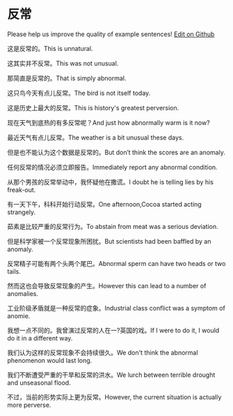 # 反常

Please help us improve the quality of example sentences! [Edit on Github](https://github.com/jiyushe/jiyu-example-sentence-source/blob/main/chinese/fanchang.md)

<p><span class="chinese">这是反常的。</span><span class="english">This is unnatural.</span></p>

<p><span class="chinese">这其实并不反常。</span><span class="english">This was not unusual.</span></p>

<p><span class="chinese">那简直是反常的。</span><span class="english">That is simply abnormal.</span></p>

<p><span class="chinese">这只鸟今天有点儿反常。</span><span class="english">The bird is not itself today.</span></p>

<p><span class="chinese">这是历史上最大的反常。</span><span class="english">This is history's greatest perversion.</span></p>

<p><span class="chinese">现在天气到底热的有多反常呢？</span><span class="english">And just how abnormally warm is it now?</span></p>

<p><span class="chinese">最近天气有点儿反常。</span><span class="english">The weather is a bit unusual these days.</span></p>

<p><span class="chinese">但是也不能认为这个数据是反常的。</span><span class="english">But don’t think the scores are an anomaly.</span></p>

<p><span class="chinese">任何反常的情况必须立即报告。</span><span class="english">Immediately report any abnormal condition.</span></p>

<p><span class="chinese">从那个男孩的反常举动中，我怀疑他在撒谎。</span><span class="english">I doubt he is telling lies by his freak-out.</span></p>

<p><span class="chinese">有一天下午，科科开始行动反常。</span><span class="english">One afternoon,Cocoa started acting strangely.</span></p>

<p><span class="chinese">茹素是比较严重的反常行为。</span><span class="english">To abstain from meat was a serious deviation.</span></p>

<p><span class="chinese">但是科学家被一个反常现象所困扰。</span><span class="english">But scientists had been baffled by an anomaly.</span></p>

<p><span class="chinese">反常精子可能有两个头两个尾巴。</span><span class="english">Abnormal sperm can have two heads or two tails.</span></p>

<p><span class="chinese">然而这也会导致反常现象的产生。</span><span class="english">However this can lead to a number of anomalies.</span></p>

<p><span class="chinese">工业阶级矛盾就是一种反常的症象。</span><span class="english">Industrial class conflict was a symptom of anomie.</span></p>

<p><span class="chinese">我想一点不同的。我曾演过反常的人在一?英国的戏。</span><span class="english">If I were to do it, I would do it in a different way.</span></p>

<p><span class="chinese">我们认为这样的反常现象不会持续很久。</span><span class="english">We don't think the abnormal phenomenon would last long.</span></p>

<p><span class="chinese">我们不断遭受严重的干旱和反常的洪水。</span><span class="english">We lurch between terrible drought and unseasonal flood.</span></p>

<p><span class="chinese">不过，当前的形势实际上更为反常。</span><span class="english">However, the current situation is actually more perverse.</span></p>

